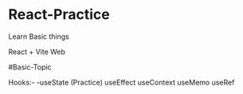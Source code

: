 # React-Practice
Learn Basic things

React + Vite Web

#Basic-Topic 

Hooks:-
    -useState (Practice)
    useEffect
    useContext
    useMemo
    useRef
